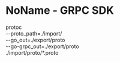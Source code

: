 # NoName - GRPC SDK #

protoc \
  --proto_path=./import/ \
  --go_out=./export/proto \
  --go-grpc_out=./export/proto \
  ./import/proto/*.proto